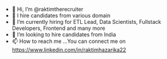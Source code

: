 - 👋 Hi, I’m @raktimtherecruiter
- 👀 I hire candidates from various domain
- 🌱 I’m currently hiring for ETL Lead, Data Scientists, Fullstack Developers, Frontend and many more 
- 💞️ I’m looking to hire candidates from India
- 📫 How to reach me ...You can connect me on https://www.linkedin.com/in/raktimhazarika22

<!---
raktimtherecruiter/raktimtherecruiter is a ✨ special ✨ repository because its `README.md` (this file) appears on your GitHub profile.
You can click the Preview link to take a look at your changes.
--->
